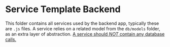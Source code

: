 # Service Template Backend
This folder contains all services used by the backend app, typically these are `.js` files. A service relies on a related model from the `db/models` folder, as an extra layer of abstraction. <u>A service should _NOT_ contain any database calls.</u>